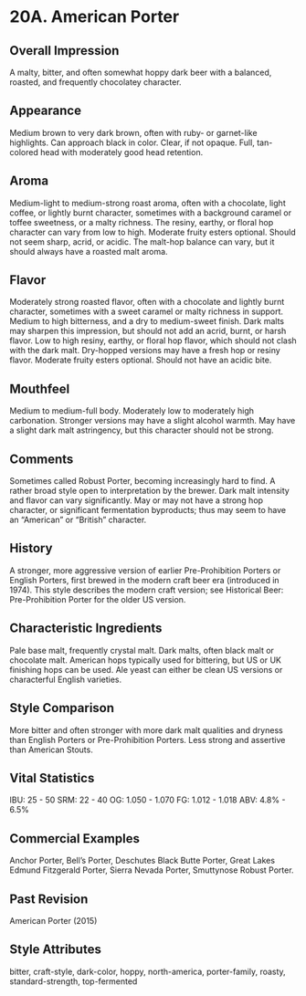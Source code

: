# 20A. American Porter

## Overall Impression

A malty, bitter, and often somewhat hoppy dark beer with a balanced, roasted, and frequently chocolatey character.

## Appearance

Medium brown to very dark brown, often with ruby- or garnet-like highlights. Can approach black in color. Clear, if not opaque. Full, tan-colored head with moderately good head retention.

## Aroma

Medium-light to medium-strong roast aroma, often with a chocolate, light coffee, or lightly burnt character, sometimes with a background caramel or toffee sweetness, or a malty richness. The resiny, earthy, or floral hop character can vary from low to high. Moderate fruity esters optional. Should not seem sharp, acrid, or acidic. The malt-hop balance can vary, but it should always have a roasted malt aroma.

## Flavor

Moderately strong roasted flavor, often with a chocolate and lightly burnt character, sometimes with a sweet caramel or malty richness in support. Medium to high bitterness, and a dry to medium-sweet finish. Dark malts may sharpen this impression, but should not add an acrid, burnt, or harsh flavor. Low to high resiny, earthy, or floral hop flavor, which should not clash with the dark malt. Dry-hopped versions may have a fresh hop or resiny flavor. Moderate fruity esters optional. Should not have an acidic bite.

## Mouthfeel

Medium to medium-full body. Moderately low to moderately high carbonation. Stronger versions may have a slight alcohol warmth. May have a slight dark malt astringency, but this character should not be strong.

## Comments

Sometimes called Robust Porter, becoming increasingly hard to find. A rather broad style open to interpretation by the brewer. Dark malt intensity and flavor can vary significantly. May or may not have a strong hop character, or significant fermentation byproducts; thus may seem to have an “American” or “British” character.

## History

A stronger, more aggressive version of earlier Pre-Prohibition Porters or English Porters, first brewed in the modern craft beer era (introduced in 1974). This style describes the modern craft version; see Historical Beer: Pre-Prohibition Porter for the older US version.

## Characteristic Ingredients

Pale base malt, frequently crystal malt. Dark malts, often black malt or chocolate malt. American hops typically used for bittering, but US or UK finishing hops can be used. Ale yeast can either be clean US versions or characterful English varieties.

## Style Comparison

More bitter and often stronger with more dark malt qualities and dryness than English Porters or Pre-Prohibition Porters. Less strong and assertive than American Stouts.

## Vital Statistics

IBU: 25 - 50
SRM: 22 - 40
OG: 1.050 - 1.070
FG: 1.012 - 1.018
ABV: 4.8% - 6.5%

## Commercial Examples

Anchor Porter, Bell’s Porter, Deschutes Black Butte Porter, Great Lakes Edmund Fitzgerald Porter, Sierra Nevada Porter, Smuttynose Robust Porter.

## Past Revision

American Porter (2015)

## Style Attributes

bitter, craft-style, dark-color, hoppy, north-america, porter-family, roasty, standard-strength, top-fermented
